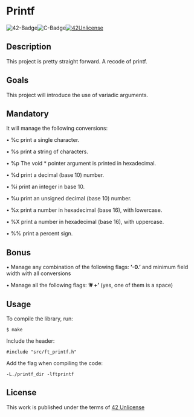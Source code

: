 # Printf

![42-Badge](https://img.shields.io/badge/%C3%89cole-42SP-blue)![C-Badge](https://img.shields.io/badge/Language-C-lightgrey)[![42Unlicense](https://img.shields.io/badge/License-42Unlicense-yellowgreen)](https://github.com/gcamerli/42unlicense)

## Description

This project is pretty straight forward. A recode of printf.


## Goals

This project will introduce the use of variadic arguments.

## Mandatory

It will manage the following conversions:

• %c print a single character.

• %s print a string of characters.

• %p The void * pointer argument is printed in hexadecimal.

• %d print a decimal (base 10) number.

• %i print an integer in base 10.

• %u print an unsigned decimal (base 10) number.

• %x print a number in hexadecimal (base 16), with lowercase.

• %X print a number in hexadecimal (base 16), with uppercase.

• %% print a percent sign.


## Bonus

• Manage any combination of the following flags: **’-0.’** and minimum field width
with all conversions

• Manage all the following flags: **’# +’** (yes, one of them is a space)


## Usage

To compile the library, run:

```
$ make
```

Include the header:
```
#include "src/ft_printf.h"
```

Add the flag when compiling the code:
```
-L./printf_dir -lftprintf
```

## License

This work is published under the terms of [42 Unlicense](https://github.com/gcamerli/42unlicense)
